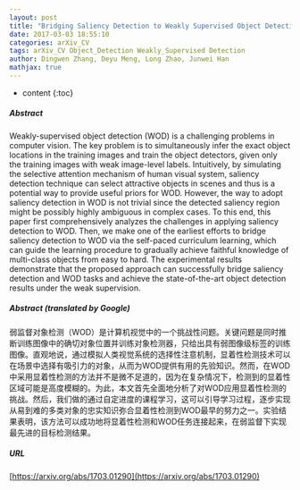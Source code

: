```yaml
---
layout: post
title: "Bridging Saliency Detection to Weakly Supervised Object Detection Based on Self-paced Curriculum Learning"
date: 2017-03-03 18:55:10
categories: arXiv_CV
tags: arXiv_CV Object_Detection Weakly_Supervised Detection
author: Dingwen Zhang, Deyu Meng, Long Zhao, Junwei Han
mathjax: true
---
```


* content
{:toc}

##### Abstract
Weakly-supervised object detection (WOD) is a challenging problems in computer vision. The key problem is to simultaneously infer the exact object locations in the training images and train the object detectors, given only the training images with weak image-level labels. Intuitively, by simulating the selective attention mechanism of human visual system, saliency detection technique can select attractive objects in scenes and thus is a potential way to provide useful priors for WOD. However, the way to adopt saliency detection in WOD is not trivial since the detected saliency region might be possibly highly ambiguous in complex cases. To this end, this paper first comprehensively analyzes the challenges in applying saliency detection to WOD. Then, we make one of the earliest efforts to bridge saliency detection to WOD via the self-paced curriculum learning, which can guide the learning procedure to gradually achieve faithful knowledge of multi-class objects from easy to hard. The experimental results demonstrate that the proposed approach can successfully bridge saliency detection and WOD tasks and achieve the state-of-the-art object detection results under the weak supervision.

##### Abstract (translated by Google)
弱监督对象检测（WOD）是计算机视觉中的一个挑战性问题。关键问题是同时推断训练图像中的确切对象位置并训练对象检测器，只给出具有弱图像级标签的训练图像。直观地说，通过模拟人类视觉系统的选择性注意机制，显着性检测技术可以在场景中选择有吸引力的对象，从而为WOD提供有用的先验知识。然而，在WOD中采用显着性检测的方法并不是微不足道的，因为在复杂情况下，检测到的显着性区域可能是高度模糊的。为此，本文首先全面地分析了对WOD应用显着性检测的挑战。然后，我们做的通过自定进度的课程学习，这可以引导学习过程，逐步实现从易到难的多类对象的忠实知识弥合显着性检测到WOD最早的努力之一。实验结果表明，该方法可以成功地将显着性检测和WOD任务连接起来，在弱监督下实现最先进的目标检测结果。

##### URL
[https://arxiv.org/abs/1703.01290](https://arxiv.org/abs/1703.01290)

